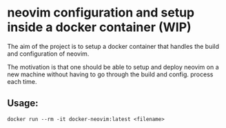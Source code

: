 # neovim configuration and setup inside a docker container (WIP)

The aim of the project is to setup a docker container that handles the build and configuration of neovim.

The motivation is that one should be able to setup and deploy neovim on a new machine without having to go through the build and config. process each time.

## Usage:

```
docker run --rm -it docker-neovim:latest <filename>
```
